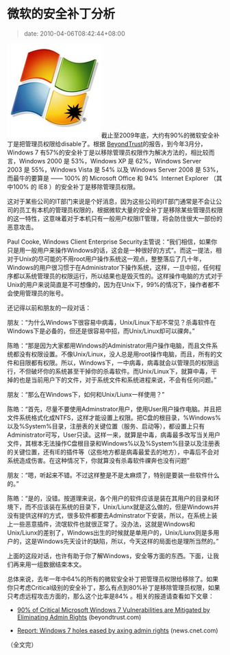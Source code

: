 # 微软的安全补丁分析
>date: 2010-04-06T08:42:44+08:00


![](/assets/images/mshole.jpg "微软大量的安全补丁移除管理员权限")截止至2009年底，大约有90%的微软安全补丁是把管理员权限给disable了。根据 [BeyondTrust](https://www.beyondtrust.com/)的报告，到今年3月分，Windows 7 有57%的安全补丁是以移除管理员权限作为解决方法的，相比较而言，Windows 2000 是 53%，Windows XP 是 62%，Windows Server 2003 是 55%，Windows Vista 是 54% 以及 Windows Server 2008 是 53%，而最牛的要算是 —— 100% 的 Microsoft Office 和 94%  Internet Explorer （其中100% 的 IE8 ）的安全补丁是移除管理员权限。


这对于某些公司的IT部门来说是个好消息，因为这些公司的IT部门通常是不会让公司的员工有本机的管理员权限的，根据微软大量的安全补丁是移除某些管理员权限的这一特性，这意味着对于本机只有一般用户权限IT管理，将会防住很大一部份的恶意攻击。


Paul Cooke, Windows Client Enterprise Security主管说：“我们相信，如果你只是用一般用户来操作Windows的话，这会是一种很好的方式”。而这一提法，相对于Unix的尽可能的不用root用户操作系统这一观点，整整落后了几十年，Windows的用户很习惯于在Administrator下操作系统，这样，一旦中招，任何程序都以系统管理员的权限运行，所以结果也是毁灭性的。这样操作电脑的方式对于Unix的用户来说简直是不可想像的，因为在Unix下，99%的情况下，操作者都不会使用管理员的账号。


还记得以前和朋友的一段对话：



朋友：“为什么Windows下很容易中病毒，Unix/Linux下却不常见？杀毒软件在Windows下是必备的，但还是很容易中招，而Unix/Linux却可以祼奔。”


陈皓：“那是因为大家都用Windows的Administrator用户操作电脑，而且文件系统都没有权限设置。不像Unix/Linux，没人总是用root操作电脑，而且，所有的文件和目限都有权限。所以，Windows下，一中病毒，病毒就会以管理员的权限运行，不但破坏你的系统甚至干掉你的杀毒软件。而Unix/Linux下，就算中毒，干掉的也是当前用户下的文件，对于系统文件和系统进程来说，不会有任何问题。”


朋友：“那么在Windows下，如何和Unix/Liunx一样使用？”


陈皓：“首先，尽量不要使用Adminstrator用户，使用User用户操作电脑。并且把文件系统格式化成NTFS，这样才能设置上权限。把C盘的根目录，%Windows%以及%System%目录，注册表的关键位置（服务、启动等），都设置上只有Administrator可写，User只读。这样一来，就算是中毒，病毒最多改写当关用户文件，其根本无法操作C盘根目录和Windows%以及%System%目录以及注册表的关键位置，还有IE的插件等（这些地方都是病毒最爱去的地方），中毒后不会对系统造成伤害。在这种情况下，你就算没有杀毒软件祼奔也没有问题”


朋友：“嗯，听起来不错。不过这样整是不是太麻烦了，特别是要装一些软件什么的。”


陈皓：“是的，没错。按道理来说，各个用户的软件应该是装在其用户的目录和环境下，而不应该装在系统的目录下，Unix/Liunx就是这么做的，但是Windows并没有提供这样的方式，很多软件都要去Adminstrator下安装，所以，在系统上装上一些恶意插件，流氓软件也就很正常了。没办法，这就是Windows和Unix/Liunx的差别了，Windows出生的时候就是单用户的，Unix/Liunx则是多用户的，这是Windows先天设计的缺陷，所以，今天这样的局面也是理所当然的。”


上面的这段对话，也许有助于你了解Windows，安全等方面的东西。下面，让我们再来用一组数据结束本文。


总体来说，去年一年中64%的所有的微软安全补丁把管理员权限给移除了。如果你只考虑Critical级别的安全补丁，那么有点到80%补丁是移除管理员权限，如果只考虑远程攻击方面的，那么这个比率是84% 。相关的报道请查看如下文章：


- [90% of Critical Microsoft Windows 7 Vulnerabilities are Mitigated by Eliminating Admin Rights](https://www.beyondtrust.com/downloads/whitepapers/documents/wp039_BeyondTrust_2009_Microsoft_Vulnerability_Analysis.pdf) (beyondtrust.com)

- [Report: Windows 7 holes eased by axing admin rights](http://news.cnet.com/8301-27080_3-20001359-245.html) (news.cnet.com)

（全文完）


